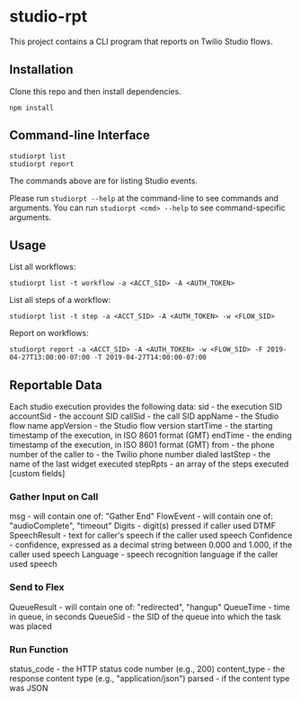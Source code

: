 # studio-rpt

This project contains a CLI program that reports on Twilio Studio flows.

## Installation
Clone this repo and then install dependencies.

    npm install

## Command-line Interface
    studiorpt list
    studiorpt report

The commands above are for listing Studio events.

Please run `studiorpt --help` at the command-line to see commands and arguments.
You can run `studiorpt <cmd> --help` to see command-specific arguments.

## Usage

List all workflows:
```
studiorpt list -t workflow -a <ACCT_SID> -A <AUTH_TOKEN>
```

List all steps of a workflow:
```
studiorpt list -t step -a <ACCT_SID> -A <AUTH_TOKEN> -w <FLOW_SID>
```

Report on workflows:
```
studiorpt report -a <ACCT_SID> -A <AUTH_TOKEN> -w <FLOW_SID> -F 2019-04-27T13:00:00-07:00 -T 2019-04-27T14:00:00-07:00
```
## Reportable Data

Each studio execution provides the following data:
sid - the execution SID
accountSid - the account SID
callSid - the call SID
appName - the Studio flow name
appVersion - the Studio flow version
startTime - the starting timestamp of the execution, in ISO 8601 format (GMT)
endTime - the ending timestamp of the execution, in ISO 8601 format (GMT)
from - the phone number of the caller
to - the Twilio phone number dialed
lastStep - the name of the last widget executed
stepRpts - an array of the steps executed
[custom fields]

### Gather Input on Call
msg - will contain one of: "Gather End"
FlowEvent - will contain one of: "audioComplete", "timeout"
Digits - digit(s) pressed if caller used DTMF
SpeechResult - text for caller's speech if the caller used speech
Confidence - confidence, expressed as a decimal string between 0.000 and 1.000, if the caller used speech
Language - speech recognition language if the caller used speech

### Send to Flex
QueueResult - will contain one of: "redirected", "hangup"
QueueTime - time in queue, in seconds
QueueSid - the SID of the queue into which the task was placed

### Run Function
status_code - the HTTP status code number (e.g., 200)
content_type - the response content type (e.g., "application/json")
parsed - if the content type was JSON

